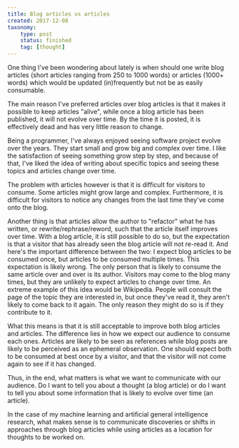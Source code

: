 ```yaml
---
title: Blog articles vs articles
created: 2017-12-08
taxonomy:
    type: post
    status: finished
    tag: [thought]
---
```


One thing I've been wondering about lately is when should one write blog articles (short articles ranging from 250 to 1000 words) or articles (1000+ words) which would be updated (in)frequently but not be as easily consumable.

The main reason I've preferred articles over blog articles is that it makes it possible to keep articles "alive", while once a blog article has been published, it will not evolve over time. By the time it is posted, it is effectively dead and has very little reason to change.

Being a programmer, I've always enjoyed seeing software project evolve over the years. They start small and grow big and complex over time. I like the satisfaction of seeing something grow step by step, and because of that, I've liked the idea of writing about specific topics and seeing these topics and articles change over time.

The problem with articles however is that it is difficult for visitors to consume. Some articles might grow large and complex. Furthermore, it is difficult for visitors to notice any changes from the last time they've come onto the blog.

Another thing is that articles allow the author to "refactor" what he has written, or rewrite/rephrase/reword, such that the article itself improves over time. With a blog article, it is still possible to do so, but the expectation is that a visitor that has already seen the blog article will not re-read it. And here's the important difference between the two: I expect blog articles to be consumed once, but articles to be consumed multiple times. This expectation is likely wrong. The only person that is likely to consume the same article over and over is its author. Visitors may come to the blog many times, but they are unlikely to expect articles to change over time. An extreme example of this idea would be Wikipedia. People will consult the page of the topic they are interested in, but once they've read it, they aren't likely to come back to it again. The only reason they might do so is if they contribute to it.

What this means is that it is still acceptable to improve both blog articles and articles. The difference lies in how we expect our audience to consume each ones. Articles are likely to be seen as references while blog posts are likely to be perceived as an ephemeral observation. One should expect both to be consumed at best once by a visitor, and that the visitor will not come again to see if it has changed.

Thus, in the end, what matters is what we want to communicate with our audience. Do I want to tell you about a thought (a blog article) or do I want to tell you about some information that is likely to evolve over time (an article).

In the case of my machine learning and artificial general intelligence research, what makes sense is to communicate discoveries or shifts in approaches through blog articles while using articles as a location for thoughts to be worked on.